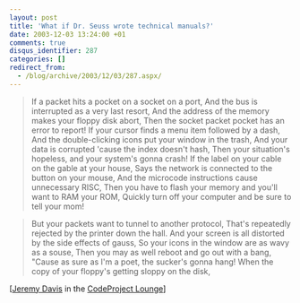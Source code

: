 ```yaml
---
layout: post
title: 'What if Dr. Seuss wrote technical manuals?'
date: 2003-12-03 13:24:00 +01
comments: true
disqus_identifier: 287
categories: []
redirect_from:
  - /blog/archive/2003/12/03/287.aspx/
---
```


> If a packet hits a pocket on a socket on a port,
> And the bus is interrupted as a very last resort,
> And the address of the memory makes your floppy disk abort,
> Then the socket packet pocket has an error to report!
> If your cursor finds a menu item followed by a dash,
> And the double-clicking icons put your window in the trash,
> And your data is corrupted 'cause the index doesn't hash,
> Then your situation's hopeless, and your system's gonna crash!
> If the label on your cable on the gable at your house,
> Says the network is connected to the button on your mouse,
> And the microcode instructions cause unnecessary RISC,
> Then you have to flash your memory and you'll want to RAM your ROM,
> Quickly turn off your computer and be sure to tell your mom!

> But your packets want to tunnel to another protocol,
> That's repeatedly rejected by the printer down the hall.
> And your screen is all distorted by the side effects of gauss,
> So your icons in the window are as wavy as a souse,
> Then you may as well reboot and go out with a bang,
> "Cause as sure as I'm a poet, the sucker's gonna hang!
> When the copy of your floppy's getting sloppy on the disk,

[[Jeremy Davis](http://www.codeproject.com/script/profile/whos_who.asp?id=103) in the [CodeProject Lounge](http://www.codeproject.com/lounge.asp?msg=681253#xx681253xx)]

